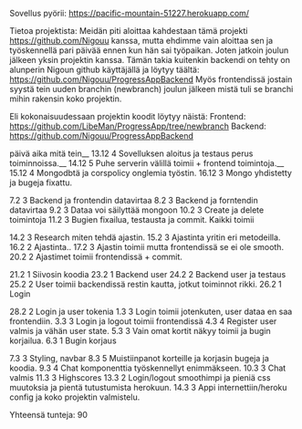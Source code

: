 Sovellus pyörii: https://pacific-mountain-51227.herokuapp.com/

Tietoa projektista: Meidän piti aloittaa kahdestaan tämä projekti https://github.com/Nigouu kanssa, mutta ehdimme vain aloittaa sen ja työskennellä pari päivää ennen kun hän sai työpaikan. Joten jatkoin joulun jälkeen yksin projektin kanssa. Tämän takia kuitenkin backendi on tehty on alunperin Nigoun github käyttäjällä ja löytyy täältä: https://github.com/Nigouu/ProgressAppBackend
Myös frontendissä jostain syystä tein uuden branchin (newbranch) joulun jälkeen mistä tuli se branchi mihin rakensin koko projektin.

Eli kokonaisuudessaan projektin koodit löytyy näistä:
Frontend: https://github.com/LibeMan/ProgressApp/tree/newbranch
Backend: https://github.com/Nigouu/ProgressAppBackend

päivä	  aika	  mitä tein__
13.12	  4 	    Sovelluksen aloitus ja testaus perus toiminnoissa.__
14.12	  5	      Puhe serverin välillä toimii + frontend toimintoja.__
15.12	  4 	    Mongodbtä ja corspolicy onglemia työstin.
16.12	  3	      Mongo yhdistetty ja bugeja fixattu.

7.2	    3	      Backend ja frontendin datavirtaa
8.2	    3	      Backend ja forntendin datavirtaa 
9.2	    3	      Dataa voi säilyttää mongoon
10.2	  3	      Create ja delete toimintoja
11.2 	  3	      Bugien fixailua, testausta ja commit. Kaikki toimii

14.2	  3	      Research miten tehdä ajastin.
15.2	  3	      Ajastinta yritin eri metodeilla.
16.2	  2	      Ajastinta..
17.2	  3	      Ajastin toimii mutta frontendissä se ei ole smooth.
20.2	  2	      Ajastimet toimii frontendissä + commit.

21.2	  1	      Siivosin koodia
23.2	  1	      Backend user
24.2	  2	      Backend user ja testaus
25.2	  2	      User toimii backendissä restin kautta, jotkut toiminnot rikki.
26.2	  1	      Login

28.2	  2	      Login ja user tokenia
1.3	    3	      Login toimii jotenkuten, user dataa en saa frontendiin.
3.3	    3	      Login ja logout toimii frontendissä
4.3	    4	      Register user valmis ja vähän user state.
5.3	    3	      Vain omat kortit näkyy toimii ja bugin korjailua.
6.3	    1	      Bugin korjaus

7.3	    3	      Styling, navbar
8.3	    5	      Muistiinpanot korteille ja korjasin bugeja ja koodia.
9.3	    4	      Chat komponenttia työskennellyt enimmäkseen.
10.3	  3	      Chat valmis
11.3	  3	      Highscores
13.3	  2	      Login/logout smoothimpi ja pieniä css muutoksia ja pientä tutustumista herokuun.
14.3    3       Appi internettiin/heroku config ja koko projektin valmistelu.

Yhteensä tunteja: 90
